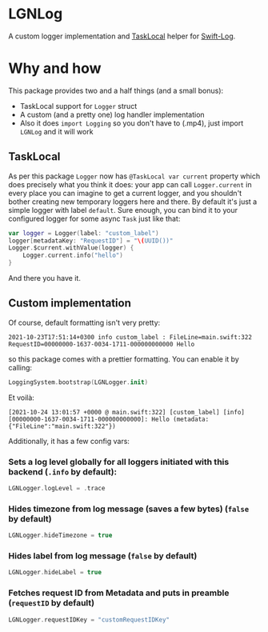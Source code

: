 # LGNLog

A custom logger implementation and [TaskLocal](https://developer.apple.com/documentation/swift/tasklocal?language=swift)
helper for [Swift-Log](https://github.com/apple/swift-log).

# Why and how

This package provides two and a half things (and a small bonus):

* TaskLocal support for `Logger` struct
* A custom (and a pretty one) log handler implementation
* Also it does `import Logging` so you don't have to (.mp4), just import `LGNLog` and it will work

## TaskLocal

As per this package `Logger` now has `@TaskLocal var current` property which does precisely what you think it does:
your app can call `Logger.current` in every place you can imagine to get a current logger, and you shouldn't bother
creating new temporary loggers here and there. By default it's just a simple logger with label `default`.
Sure enough, you can bind it to your configured logger for some async `Task` just like that:
```swift
var logger = Logger(label: "custom_label")
logger[metadataKey: "RequestID"] = "\(UUID())"
Logger.$current.withValue(logger) {
    Logger.current.info("hello")
}
```
And there you have it.

## Custom implementation

Of course, default formatting isn't very pretty:

`
2021-10-23T17:51:14+0300 info custom_label : FileLine=main.swift:322 RequestID=00000000-1637-0034-1711-000000000000 Hello
`

so this package comes with a prettier formatting. You can enable it by calling:

```swift
LoggingSystem.bootstrap(LGNLogger.init)
```

Et voilà:

`
[2021-10-24 13:01:57 +0000 @ main.swift:322] [custom_label] [info] [00000000-1637-0034-1711-000000000000]: Hello (metadata: {"FileLine":"main.swift:322"})
`

Additionally, it has a few config vars:

### Sets a log level globally for all loggers initiated with this backend (`.info` by default):

```swift
LGNLogger.logLevel = .trace
```

### Hides timezone from log message (saves a few bytes) (`false` by default)

```swift
LGNLogger.hideTimezone = true
```

### Hides label from log message (`false` by default)

```swift
LGNLogger.hideLabel = true
```

### Fetches request ID from Metadata and puts in preamble (`requestID` by default)

```swift
LGNLogger.requestIDKey = "customRequestIDKey"
```
